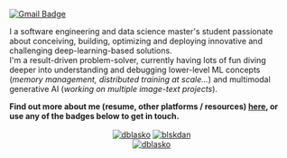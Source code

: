 [![Gmail Badge](https://img.shields.io/badge/-daniel.blasko.dev@gmail.com-c14438?style=flat&logo=Gmail&logoColor=white&link=mailto:daniel.blasko.dev@gmail.com)](mailto:daniel.blasko.dev@gmail.com) 

<p align='left'>I a software engineering and data science master's student passionate about conceiving, building, optimizing and deploying innovative and challenging deep-learning-based solutions. </br> I'm a result-driven problem-solver, currently having lots of fun diving deeper into understanding and debugging lower-level ML concepts (<i>memory management, distributed training at scale...</i>) and multimodal generative AI (<i>working on multiple image-text projects</i>). </p><p align='left'> <b>Find out more about me (resume, other platforms / resources) <a href='https://www.dblasko.fr/' target=_blank><u>here</u></a>, or use any of the badges below to get in touch.</b></p>

<p align="center">
<a href="https://linkedin.com/in/dblasko" target="blank"><img align="center" src="https://img.shields.io/badge/linkedin-%230077B5.svg?style=for-the-badge&logo=linkedin&logoColor=white" alt="dblasko" /></a>
<a href="https://twitter.com/blskdan" target="blank"><img align="center" src="https://img.shields.io/badge/Twitter-%231DA1F2.svg?style=for-the-badge&logo=Twitter&logoColor=white" alt="blskdan" /></a>
</br>
<a href="mailto:daniel.blasko.dev@gmail.com" target="blank"><img align="center" src="https://img.shields.io/badge/-daniel.blasko.dev@gmail.com-c14438?style=flat&logo=Gmail&logoColor=white&link=mailto:daniel.blasko.dev@gmail.com" alt="dblasko" /></a>
</p>

